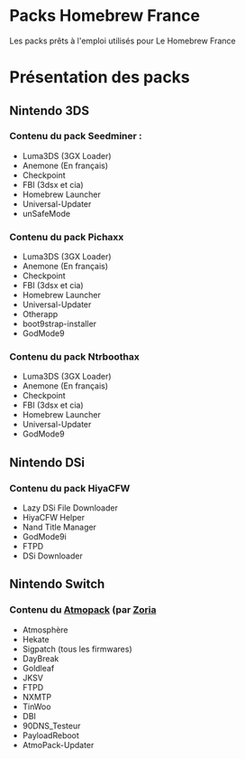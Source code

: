 # Packs Homebrew France
Les packs prêts à l'emploi utilisés pour Le Homebrew France

# Présentation des packs
## Nintendo 3DS
### Contenu du pack Seedminer :
- Luma3DS (3GX Loader)
- Anemone (En français)
- Checkpoint
- FBI (3dsx et cia)
- Homebrew Launcher
- Universal-Updater
- unSafeMode

### Contenu du pack Pichaxx
- Luma3DS (3GX Loader)
- Anemone (En français)
- Checkpoint
- FBI (3dsx et cia)
- Homebrew Launcher
- Universal-Updater
- Otherapp
- boot9strap-installer
- GodMode9 

### Contenu du pack Ntrboothax
- Luma3DS (3GX Loader)
- Anemone (En français)
- Checkpoint
- FBI (3dsx et cia)
- Homebrew Launcher
- Universal-Updater
- GodMode9

## Nintendo DSi
### Contenu du pack HiyaCFW
- Lazy DSi File Downloader
- HiyaCFW Helper
- Nand Title Manager
- GodMode9i
- FTPD
- DSi Downloader

## Nintendo Switch
### Contenu du [Atmopack](https://github.com/THZoria/AtmoPack-Vanilla) (par [Zoria](https://github.com/THZoria)
- Atmosphère
- Hekate
- Sigpatch (tous les firmwares)
- DayBreak
- Goldleaf
- JKSV
- FTPD
- NXMTP
- TinWoo
- DBI
- 90DNS_Testeur
- PayloadReboot
- AtmoPack-Updater
